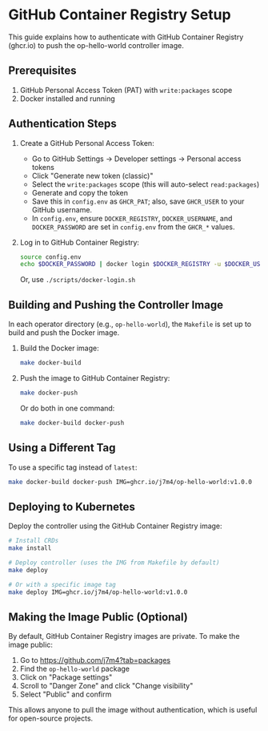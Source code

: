 # GitHub Container Registry Setup

This guide explains how to authenticate with GitHub Container Registry (ghcr.io) to push the op-hello-world controller image.

## Prerequisites

1. GitHub Personal Access Token (PAT) with `write:packages` scope
2. Docker installed and running

## Authentication Steps

1. Create a GitHub Personal Access Token:
   - Go to GitHub Settings → Developer settings → Personal access tokens
   - Click "Generate new token (classic)"
   - Select the `write:packages` scope (this will auto-select `read:packages`)
   - Generate and copy the token
   - Save this in `config.env` as `GHCR_PAT`; also, save `GHCR_USER` to your GitHub username.
   - In `config.env`, ensure `DOCKER_REGISTRY`, `DOCKER_USERNAME`, and `DOCKER_PASSWORD` are set in `config.env` from the `GHCR_*` values.

2. Log in to GitHub Container Registry:
   ```bash
   source config.env
   echo $DOCKER_PASSWORD | docker login $DOCKER_REGISTRY -u $DOCKER_USERNAME --password-stdin
   ```
   
   Or, use `./scripts/docker-login.sh`

## Building and Pushing the Controller Image

In each operator directory (e.g., `op-hello-world`), the `Makefile` is set up to build and push the Docker image.

1. Build the Docker image:
   ```bash
   make docker-build
   ```

2. Push the image to GitHub Container Registry:
   ```bash
   make docker-push
   ```

   Or do both in one command:
   ```bash
   make docker-build docker-push
   ```

## Using a Different Tag

To use a specific tag instead of `latest`:

```bash
make docker-build docker-push IMG=ghcr.io/j7m4/op-hello-world:v1.0.0
```

## Deploying to Kubernetes

Deploy the controller using the GitHub Container Registry image:

```bash
# Install CRDs
make install

# Deploy controller (uses the IMG from Makefile by default)
make deploy

# Or with a specific image tag
make deploy IMG=ghcr.io/j7m4/op-hello-world:v1.0.0
```

## Making the Image Public (Optional)

By default, GitHub Container Registry images are private. To make the image public:

1. Go to https://github.com/j7m4?tab=packages
2. Find the `op-hello-world` package
3. Click on "Package settings"
4. Scroll to "Danger Zone" and click "Change visibility"
5. Select "Public" and confirm

This allows anyone to pull the image without authentication, which is useful for open-source projects.